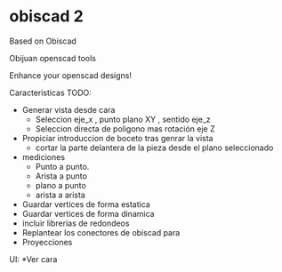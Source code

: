 obiscad 2
=======
Based on Obiscad

Obijuan openscad tools

Enhance your openscad designs!


Caracteristicas TODO:
* Generar vista desde cara
  * Seleccion eje_x , punto plano XY , sentido eje_z
  * Seleccion directa de poligono mas rotación eje Z
* Propiciar introduccion de boceto tras genrar la vista
  * cortar la parte delantera de la pieza desde el plano seleccionado
* mediciones
  * Punto a punto.
  * Arista a punto
  * plano a punto
  * arista a arista
* Guardar vertices de forma estatica
* Guardar vertices de forma dinamica
* incluir librerias de redondeos
* Replantear los conectores de obiscad para 
* Proyecciones

UI:
*Ver cara

